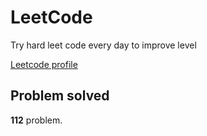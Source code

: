 # LeetCode

Try hard leet code every day to improve level

[ Leetcode profile ](https://leetcode.com/u/orgball2608/)

## Problem solved

**112** problem.

